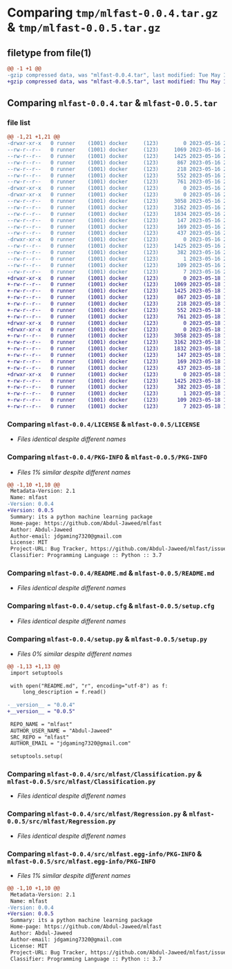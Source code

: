 # Comparing `tmp/mlfast-0.0.4.tar.gz` & `tmp/mlfast-0.0.5.tar.gz`

## filetype from file(1)

```diff
@@ -1 +1 @@
-gzip compressed data, was "mlfast-0.0.4.tar", last modified: Tue May 16 20:48:20 2023, max compression
+gzip compressed data, was "mlfast-0.0.5.tar", last modified: Thu May 18 14:54:40 2023, max compression
```

## Comparing `mlfast-0.0.4.tar` & `mlfast-0.0.5.tar`

### file list

```diff
@@ -1,21 +1,21 @@
-drwxr-xr-x   0 runner    (1001) docker     (123)        0 2023-05-16 20:48:20.049194 mlfast-0.0.4/
--rw-r--r--   0 runner    (1001) docker     (123)     1069 2023-05-16 20:47:18.000000 mlfast-0.0.4/LICENSE
--rw-r--r--   0 runner    (1001) docker     (123)     1425 2023-05-16 20:48:20.049194 mlfast-0.0.4/PKG-INFO
--rw-r--r--   0 runner    (1001) docker     (123)      867 2023-05-16 20:47:18.000000 mlfast-0.0.4/README.md
--rw-r--r--   0 runner    (1001) docker     (123)      218 2023-05-16 20:47:18.000000 mlfast-0.0.4/pyproject.toml
--rw-r--r--   0 runner    (1001) docker     (123)      552 2023-05-16 20:48:20.049194 mlfast-0.0.4/setup.cfg
--rw-r--r--   0 runner    (1001) docker     (123)      761 2023-05-16 20:47:18.000000 mlfast-0.0.4/setup.py
-drwxr-xr-x   0 runner    (1001) docker     (123)        0 2023-05-16 20:48:20.045194 mlfast-0.0.4/src/
-drwxr-xr-x   0 runner    (1001) docker     (123)        0 2023-05-16 20:48:20.049194 mlfast-0.0.4/src/mlfast/
--rw-r--r--   0 runner    (1001) docker     (123)     3058 2023-05-16 20:47:18.000000 mlfast-0.0.4/src/mlfast/Classification.py
--rw-r--r--   0 runner    (1001) docker     (123)     3162 2023-05-16 20:47:18.000000 mlfast-0.0.4/src/mlfast/Regression.py
--rw-r--r--   0 runner    (1001) docker     (123)     1834 2023-05-16 20:47:18.000000 mlfast-0.0.4/src/mlfast/Text_preprocessing.py
--rw-r--r--   0 runner    (1001) docker     (123)      147 2023-05-16 20:47:18.000000 mlfast-0.0.4/src/mlfast/__init__.py
--rw-r--r--   0 runner    (1001) docker     (123)      169 2023-05-16 20:47:18.000000 mlfast-0.0.4/src/mlfast/custom_exception.py
--rw-r--r--   0 runner    (1001) docker     (123)      437 2023-05-16 20:47:18.000000 mlfast-0.0.4/src/mlfast/logger.py
-drwxr-xr-x   0 runner    (1001) docker     (123)        0 2023-05-16 20:48:20.049194 mlfast-0.0.4/src/mlfast.egg-info/
--rw-r--r--   0 runner    (1001) docker     (123)     1425 2023-05-16 20:48:20.000000 mlfast-0.0.4/src/mlfast.egg-info/PKG-INFO
--rw-r--r--   0 runner    (1001) docker     (123)      382 2023-05-16 20:48:20.000000 mlfast-0.0.4/src/mlfast.egg-info/SOURCES.txt
--rw-r--r--   0 runner    (1001) docker     (123)        1 2023-05-16 20:48:20.000000 mlfast-0.0.4/src/mlfast.egg-info/dependency_links.txt
--rw-r--r--   0 runner    (1001) docker     (123)      109 2023-05-16 20:48:20.000000 mlfast-0.0.4/src/mlfast.egg-info/requires.txt
--rw-r--r--   0 runner    (1001) docker     (123)        7 2023-05-16 20:48:20.000000 mlfast-0.0.4/src/mlfast.egg-info/top_level.txt
+drwxr-xr-x   0 runner    (1001) docker     (123)        0 2023-05-18 14:54:40.885573 mlfast-0.0.5/
+-rw-r--r--   0 runner    (1001) docker     (123)     1069 2023-05-18 14:53:33.000000 mlfast-0.0.5/LICENSE
+-rw-r--r--   0 runner    (1001) docker     (123)     1425 2023-05-18 14:54:40.885573 mlfast-0.0.5/PKG-INFO
+-rw-r--r--   0 runner    (1001) docker     (123)      867 2023-05-18 14:53:33.000000 mlfast-0.0.5/README.md
+-rw-r--r--   0 runner    (1001) docker     (123)      218 2023-05-18 14:53:33.000000 mlfast-0.0.5/pyproject.toml
+-rw-r--r--   0 runner    (1001) docker     (123)      552 2023-05-18 14:54:40.889574 mlfast-0.0.5/setup.cfg
+-rw-r--r--   0 runner    (1001) docker     (123)      761 2023-05-18 14:53:33.000000 mlfast-0.0.5/setup.py
+drwxr-xr-x   0 runner    (1001) docker     (123)        0 2023-05-18 14:54:40.885573 mlfast-0.0.5/src/
+drwxr-xr-x   0 runner    (1001) docker     (123)        0 2023-05-18 14:54:40.885573 mlfast-0.0.5/src/mlfast/
+-rw-r--r--   0 runner    (1001) docker     (123)     3058 2023-05-18 14:53:33.000000 mlfast-0.0.5/src/mlfast/Classification.py
+-rw-r--r--   0 runner    (1001) docker     (123)     3162 2023-05-18 14:53:33.000000 mlfast-0.0.5/src/mlfast/Regression.py
+-rw-r--r--   0 runner    (1001) docker     (123)     1832 2023-05-18 14:53:33.000000 mlfast-0.0.5/src/mlfast/Text_preprocessing.py
+-rw-r--r--   0 runner    (1001) docker     (123)      147 2023-05-18 14:53:33.000000 mlfast-0.0.5/src/mlfast/__init__.py
+-rw-r--r--   0 runner    (1001) docker     (123)      169 2023-05-18 14:53:33.000000 mlfast-0.0.5/src/mlfast/custom_exception.py
+-rw-r--r--   0 runner    (1001) docker     (123)      437 2023-05-18 14:53:33.000000 mlfast-0.0.5/src/mlfast/logger.py
+drwxr-xr-x   0 runner    (1001) docker     (123)        0 2023-05-18 14:54:40.885573 mlfast-0.0.5/src/mlfast.egg-info/
+-rw-r--r--   0 runner    (1001) docker     (123)     1425 2023-05-18 14:54:40.000000 mlfast-0.0.5/src/mlfast.egg-info/PKG-INFO
+-rw-r--r--   0 runner    (1001) docker     (123)      382 2023-05-18 14:54:40.000000 mlfast-0.0.5/src/mlfast.egg-info/SOURCES.txt
+-rw-r--r--   0 runner    (1001) docker     (123)        1 2023-05-18 14:54:40.000000 mlfast-0.0.5/src/mlfast.egg-info/dependency_links.txt
+-rw-r--r--   0 runner    (1001) docker     (123)      109 2023-05-18 14:54:40.000000 mlfast-0.0.5/src/mlfast.egg-info/requires.txt
+-rw-r--r--   0 runner    (1001) docker     (123)        7 2023-05-18 14:54:40.000000 mlfast-0.0.5/src/mlfast.egg-info/top_level.txt
```

### Comparing `mlfast-0.0.4/LICENSE` & `mlfast-0.0.5/LICENSE`

 * *Files identical despite different names*

### Comparing `mlfast-0.0.4/PKG-INFO` & `mlfast-0.0.5/PKG-INFO`

 * *Files 1% similar despite different names*

```diff
@@ -1,10 +1,10 @@
 Metadata-Version: 2.1
 Name: mlfast
-Version: 0.0.4
+Version: 0.0.5
 Summary: its a python machine learning package
 Home-page: https://github.com/Abdul-Jaweed/mlfast
 Author: Abdul-Jaweed
 Author-email: jdgaming7320@gmail.com
 License: MIT
 Project-URL: Bug Tracker, https://github.com/Abdul-Jaweed/mlfast/issues
 Classifier: Programming Language :: Python :: 3.7
```

### Comparing `mlfast-0.0.4/README.md` & `mlfast-0.0.5/README.md`

 * *Files identical despite different names*

### Comparing `mlfast-0.0.4/setup.cfg` & `mlfast-0.0.5/setup.cfg`

 * *Files identical despite different names*

### Comparing `mlfast-0.0.4/setup.py` & `mlfast-0.0.5/setup.py`

 * *Files 0% similar despite different names*

```diff
@@ -1,13 +1,13 @@
 import setuptools
 
 with open("README.md", "r", encoding="utf-8") as f:
     long_description = f.read()
 
-__version__ = "0.0.4"
+__version__ = "0.0.5"
 
 REPO_NAME = "mlfast"
 AUTHOR_USER_NAME = "Abdul-Jaweed"
 SRC_REPO = "mlfast"
 AUTHOR_EMAIL = "jdgaming7320@gmail.com"
 
 setuptools.setup(
```

### Comparing `mlfast-0.0.4/src/mlfast/Classification.py` & `mlfast-0.0.5/src/mlfast/Classification.py`

 * *Files identical despite different names*

### Comparing `mlfast-0.0.4/src/mlfast/Regression.py` & `mlfast-0.0.5/src/mlfast/Regression.py`

 * *Files identical despite different names*

### Comparing `mlfast-0.0.4/src/mlfast.egg-info/PKG-INFO` & `mlfast-0.0.5/src/mlfast.egg-info/PKG-INFO`

 * *Files 1% similar despite different names*

```diff
@@ -1,10 +1,10 @@
 Metadata-Version: 2.1
 Name: mlfast
-Version: 0.0.4
+Version: 0.0.5
 Summary: its a python machine learning package
 Home-page: https://github.com/Abdul-Jaweed/mlfast
 Author: Abdul-Jaweed
 Author-email: jdgaming7320@gmail.com
 License: MIT
 Project-URL: Bug Tracker, https://github.com/Abdul-Jaweed/mlfast/issues
 Classifier: Programming Language :: Python :: 3.7
```

